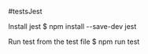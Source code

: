 #testsJest

Install jest
$ npm install --save-dev jest 

Run test from the test file 
$ npm run test
